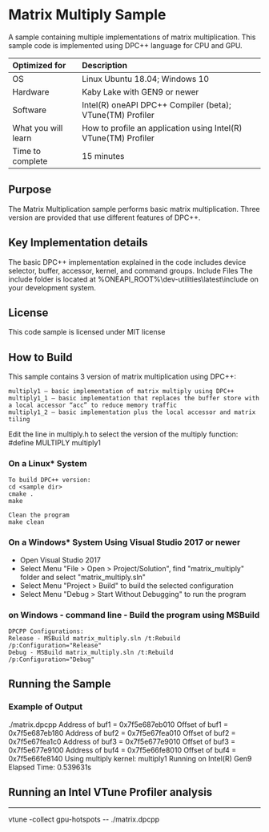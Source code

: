 # Matrix Multiply Sample
A sample containing multiple implementations of matrix multiplication. This sample code is implemented using DPC++ language for CPU and GPU. 
  
| Optimized for                       | Description
|:---                               |:---
| OS                                | Linux Ubuntu 18.04; Windows 10
| Hardware                          | Kaby Lake with GEN9 or newer
| Software                          | Intel(R) oneAPI DPC++ Compiler (beta); VTune(TM) Profiler
| What you will learn               | How to profile an application using Intel(R) VTune(TM) Profiler
| Time to complete                  | 15 minutes

## Purpose

The Matrix Multiplication sample performs basic matrix multiplication. Three version are provided that use different features of DPC++.

## Key Implementation details

The basic DPC++ implementation explained in the code includes device selector, buffer, accessor, kernel, and command groups. 
Include Files
The include folder is located at %ONEAPI_ROOT%\dev-utilities\latest\include on your development system.

## License  
This code sample is licensed under MIT license

## How to Build  

This sample contains 3 version of matrix multiplication using DPC++:

    multiply1 – basic implementation of matrix multiply using DPC++
    multiply1_1 – basic implementation that replaces the buffer store with a local accessor “acc” to reduce memory traffic
    multiply1_2 – basic implementation plus the local accessor and matrix tiling

Edit the line in multiply.h to select the version of the multiply function:
#define MULTIPLY multiply1


### On a Linux* System
	To build DPC++ version:
	cd <sample dir>
	cmake .
	make 

    Clean the program  
    make clean  

### On a Windows* System Using Visual Studio 2017 or newer
   * Open Visual Studio 2017
   * Select Menu "File > Open > Project/Solution", find "matrix_multiply" folder and select "matrix_multiply.sln"
   * Select Menu "Project > Build" to build the selected configuration
   * Select Menu "Debug > Start Without Debugging" to run the program

### on Windows - command line - Build the program using MSBuild
    DPCPP Configurations:
    Release - MSBuild matrix_multiply.sln /t:Rebuild /p:Configuration="Release"
    Debug - MSBuild matrix_multiply.sln /t:Rebuild /p:Configuration="Debug"


## Running the Sample

### Example of Output

./matrix.dpcpp 
Address of buf1 = 0x7f5e687eb010
Offset of buf1 = 0x7f5e687eb180
Address of buf2 = 0x7f5e67fea010 
Offset of buf2 = 0x7f5e67fea1c0 
Address of buf3 = 0x7f5e677e9010 
Offset of buf3 = 0x7f5e677e9100 
Address of buf4 = 0x7f5e66fe8010 
Offset of buf4 = 0x7f5e66fe8140 
Using multiply kernel: multiply1 
Running on Intel(R) Gen9
Elapsed Time: 0.539631s

## Running an Intel VTune Profiler analysis
------------------------------------------

vtune -collect gpu-hotspots -- ./matrix.dpcpp
